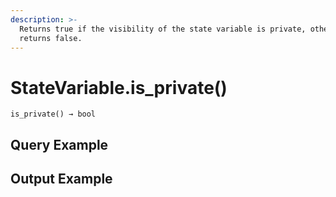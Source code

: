 ```yaml
---
description: >-
  Returns true if the visibility of the state variable is private, otherwise
  returns false.
---
```


# StateVariable.is\_private()

`is_private() → bool`



## Query Example&#x20;



## Output Example

